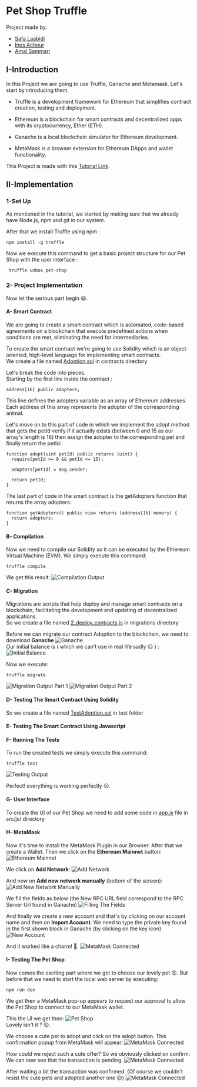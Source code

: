 # Pet Shop Truffle

Project made by: 
- [Safa Laabidi](https://github.com/safa-abidi) 
- [Ines Achour](https://github.com/inesachour)
- [Amal Sammari](https://github.com/Amal1999)

## I-Introduction
In this Project we are going to use Truffle, Ganache and Metamask.
Let's start by introducing them.

- Truffle is a development framework for Ethereum that simplifies contract creation, testing and deployment.

- Ethereum is a blockchain for smart contracts and decentralized apps with its cryptocurrency, Ether (ETH).

- Ganache is a local blockchain simulator for Ethereum development.

- MetaMask is a browser extension for Ethereum DApps and wallet functionality.

This Project is made with this [Tutorial Link](https://trufflesuite.com/guides/pet-shop/).

## II-Implementation

### 1-Set Up

As mentioned in the tutorial, we started by making sure that we already have Node.js, npm and git in our system.

After that we install Truffle using npm :
``` 
npm install -g truffle 
```

Now we execute this command to get a basic project structure for our Pet Shop with the user interface :
```
 truffle unbox pet-shop 
```

### 2- Project Implementation

Now let the serious part begin :smiley:. <br/>

#### A- Smart Contract
We are going to create a smart contract which is automated, code-based agreements on a blockchain that execute predefined actions when conditions are met, eliminating the need for intermediaries. <br/>

To create the smart contract we're going to use Solidity which is an object-oriented, high-level language for implementing smart contracts. <br/>
We create a file named [Adoption.sol](https://github.com/safa-abidi/smart-contracts-petshop/blob/main/contracts/Adoption.sol) in contracts directory

Let's break the code into pieces. <br/>
Starting by the first line inside the contract :
``` 
address[16] public adopters;
```
This line defines the adopters variable as an array of Ethereum addresses. Each address of this array represents the adopter of the corresponding animal.

Let's move on to this part of code in which we implement the adopt method that gets the petId verify if it actually exists (between 0 and 15 as our array's length is 16) then assign the adopter to the corresponding pet and finally return the petId:
``` 
function adopt(uint petId) public returns (uint) {
  require(petId >= 0 && petId <= 15);

  adopters[petId] = msg.sender;

  return petId;
}
```

The last part of code in the smart contract is the getAdopters function that returns the array adopters:

``` 
function getAdopters() public view returns (address[16] memory) {
  return adopters;
}
```

#### B- Compilation
Now we need to compile our Solidity so it can be executed by the Ethereum Virtual Machine (EVM). We simply execute this command:
```
truffle compile
```
We get this result:
![Compilation Output](/Images/Compile.png "Compilation Output")

#### C- Migration
Migrations are scripts that help deploy and manage smart contracts on a blockchain, facilitating the development and updating of decentralized applications. <br/>
So we create a file named [2_deploy_contracts.js](https://github.com/safa-abidi/smart-contracts-petshop/blob/main/migrations/2_deploy_contracts.js) in migrations directory <br/>

Before we can migrate our contract Adoption to the blockchain, we need to download **Ganache**
![Ganache](/Images/Ganache.png "Ganache"). <br/>
Our initial balance is ( which we can't use in real life sadly :frowning_face: ) :
![Initial Balance](/Images/InitialBalance.png "Initial Balance")<br/>

Now we execute:
```
truffle migrate
```
![Migration Output Part 1](/Images/Migrate1.png "Migration Output Part 1")
![Migration Output Part 2](/Images/Migrate2.png "Migration Output Part 2")

#### D- Testing The Smart Contract Using Solidity
So we create a file named [TestAdoption.sol](https://github.com/safa-abidi/smart-contracts-petshop/blob/main/test/TestAdoption.sol) in test folder <br/>

#### E- Testing The Smart Contract Using Javascript

#### F- Running The Tests
To run the created tests we simply execute this command:
```
truffle test
```
![Testing Output](/Images/Test.png "Testing Output")<br/>

Perfect! everything is working perfectly :wink:. 

#### G- User Interface
To create the UI of our Pet Shop we need to add some code in [app.js](https://github.com/safa-abidi/smart-contracts-petshop/blob/main/src/js/app.js) file in src/js/ directory

#### H- MetaMask
Now it's time to install the MetaMask Plugin in our Browser.
After that we create a Wallet.
Then we click on the **Ethereum Mainnet** button:
![Ethereum Mainnet](/Images/CustomRPC1.png "Ethereum Mainnet")<br/>

We click on **Add Network**:
![Add Network](/Images/CustomRPC2.png "Add Network")<br/>

And now on **Add new network manually** (bottom of the screen):
![Add New Network Manually](/Images/CustomRPC3.png "Add New Network Manually")<br/>

We fill the fields as below (the New RPC URL field correspond to the RPC Server Url found in Ganache)
![Filling The Fields](/Images/CustomRPC4.png "Filling The Fields")<br/>

And finally we create a new account and that's by clicking on our account name and then on **Import Account**. We need to type the private key found in the first shown block in Ganache (by clicking on the key icon)
![New Account](/Images/NewAccount.png "New Account")<br/>

And it worked like a charm! :clap:.
![MetaMask Connected](/Images/MetaMaskConnected.png "MetaMask Connected")<br/>

#### I- Testing The Pet Shop
Now comes the exciting part where we get to choose our lovely pet :heart_eyes:.
But before that we need to start the local web server by executing:
```
npm run dev
```
We get then a MetaMask pop-up appears to request our approval to allow the Pet Shop to connect to our MetaMask wallet.<br/>

This the UI we get then:
![Pet Shop](/Images/website.png "Pet Shop")<br/>
Lovely isn't it ? :wink:. <br/>

We choose a cute pet to adopt and click on the adopt button. This confirmation popup from MetaMask will appear:
![MetaMask Connected](/Images/AdoptConfirm.png "MetaMask Connected")<br/>

How could we reject such a cute offer? So we obviously clicked on confirm. <br/>
We can now see that the transaction is pending.
![MetaMask Connected](/Images/AdoptPending.png "MetaMask Connected")<br/>

After waiting a bit the transaction was confirmed. (Of course we couldn't resist the cute pets and adopted another one :wink:)
![MetaMask Connected](/Images/AdoptConfirmed2.png "MetaMask Connected")<br/>








